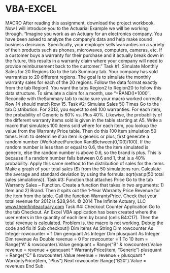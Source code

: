 # VBA-EXCEL
MACRO
After reading this assignment, download the project workbook.
Now I will introduce you to the Actuarial Example we will be working through.
“Imagine you work as an Actuary for an electronics company. You have been asked to analyze the
company’s data and help make sound business decisions. Specifically, your employer sells
warranties on a variety of their products such as phones, microwaves, computers, cameras, etc. If a
customer buys a warranty for their purchase and it actually break down in the future, this results in a
warranty claim where your company will need to provide reimbursement back to the customer.”
Task #1: Simulate Monthly Sales for 20 Regions
Go to the tab Summary tab. Your company has sold warranties to 20 different regions. The goal is
to simulate the monthly warranty sales for each of the 20 regions. Follow the data format exactly
from the tab Region1. You want the tabs Region2 to Region20 to follow this data structure. To
simulate a claim for a month, use “=RAND()*1000″. Reconcile with theSummary tab to make sure
your macro worked correctly. Row 14 should match Row 15.
Task #2: Simulate Sales 50 Times
Go to the tab Distribution. For 2013, you expect to sell 100 warranties. For each item, the probability
of Generic is 60% vs. Plus 40%. Likewise, the probability of the different warranty items sold is
given in the table starting at A5. Write a macro that simulates 100 items sold where for each item,
you lookup the value from the Warranty Price table. Then do this 100 item simulation 50
times. Hint: to determine if an item is generic or plus, first generate a random number
(WorksheetFunction.RandBetween(0,100)/100). If the random number is less than or equal to 0.6,
the the item simulated is generic, else the random number is above 0.6, so the brand is plus. This is
because if a random number falls between 0.6 and 1, that is a 40% probability. Apply this same
method to the distribution of sales for the items. Make a graph of your total sales ($) from the 50
simulations run. Calculate the average and standard deviation by using the formula: sqrt(var.p(50
total sales simulations)).
Task #3: Function that attaches Price
Go to the tab Warranty Sales – Function. Create a function that takes in two arguments: 1) Item and
2) Brand. Then it spits out the 1-Year Warranty Price Revenue for the item from the table. Call the
function WarrantyPrice. Check that your total revenue for 2012 is $28,944.
© 2014 The Infinite Actuary, LLC www.theinfiniteactuary.com
Task #4: Checkout Counter Application
Go to the tab Checkout. An Excel VBA application has been created where the user enters in the
quantity of each item by brand (cells B4:C17). Then the total revenue is calculated. Problem is, the
macro is not working. Debug the code and fix it!
Sub checkout()
Dim items As String
Dim rowcounter As Integer
rowcounter = 1
Dim genquant As Integer
Dim plusquant As Integer
Dim revenue As Double
revenue = 0
For rowcounter = 1 To 10
item = Range(“A” & rowcounter).Value
genquant = Range(“B” & rowcounter).Value
revenue = revenue + genquant * WarrantyPrice(item, “Generic”)
plusquant = Range(“C” & rowcounter).Value
revenue = revenue + plusquant * WarrantyPrice(item, “Plus”)
Next rowcounter
Range(“B20″).Value = revenues
End Sub
